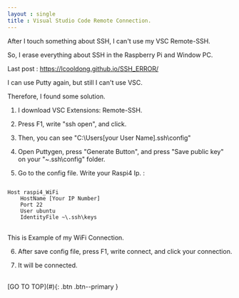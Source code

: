 ```yaml
---
layout : single
title : Visual Studio Code Remote Connection.
---
```


After I touch something about SSH, I can't use my VSC Remote-SSH. <br>

So, I erase everything about SSH in the Raspberry Pi and Window PC. <br>

Last post : <https://lcooldong.github.io/SSH_ERROR/> <br>

I can use Putty again, but still I can't use VSC. <br>

Therefore, I found some solution. <br>

1. I download VSC Extensions: Remote-SSH. <br>

2. Press F1, write "ssh open", and click. <br>

3. Then, you can see "C:\Users\[your User Name]\.ssh\config" <br>

4. Open Puttygen, press "Generate Button", and press "Save public key" on your  "~\.ssh\config"  folder. <br> 

5. Go to the config file. Write your Raspi4 Ip. :
<pre>
<code>
Host raspi4_WiFi
    HostName [Your IP Number]
    Port 22
    User ubuntu
    IdentityFile ~\.ssh\keys
</code>
</pre>

This is Example of my WiFi Connection. <br>

6. After save config file, press F1, write connect, and click your connection. <br>

7. It will be connected. <br>

<br>
[GO TO TOP](#){: .btn .btn--primary } <br>